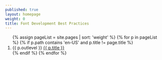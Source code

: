 ```yaml
---
published: true
layout: homepage
weight: 0
title: Font Development Best Practices
---
```


<ol class="rectangle-list">
  {% assign pageList = site.pages | sort: 'weight' %}
  {% for p in pageList %}
    {% if p.path contains 'en-US' and p.title != page.title %}
      <li>
        <span class="outlevel">
          {{ p.outlevel }}
        </span>
        <a {% if p.url == page.url %}class="active"{% endif %} href="{{site.baseurl}}{{ p.url }}">
          {{ p.title }}
        </a>
      </li>
    {% endif %}
  {% endfor %}
</ol>
